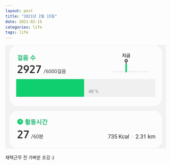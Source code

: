 ```yaml
---
layout: post
title: "2021년 2월 15일"
date: 2021-02-15
categories: life
tags: life
---
```


![사진](/assets/imgs/posts/daily-life/2021-02-15-001.jpg)

재택근무 전 가벼운 조깅 :)